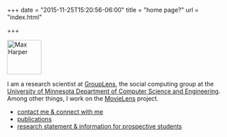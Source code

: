 +++
date = "2015-11-25T15:20:56-06:00"
title = "home page?"
url = "index.html"

+++

<div style="margin-bottom: 1em;">
    <img src="/images/max.jpg" alt="Max Harper" width="80" style="margin: auto;">
</div>

I am a research scientist at [GroupLens](http://grouplens.org),
the social computing group at the [University of Minnesota
Department of Computer Science and Engineering](http://www.cs.umn.edu).
Among other things, I work on the [MovieLens](http://movielens.org) project.

* [contact me & connect with me](/connect/)
* [publications](/publications/)
* [research statement & information for prospective students](/research/)

